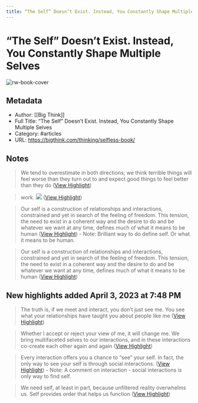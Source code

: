 ```yaml
---
title: “The Self” Doesn’t Exist. Instead, You Constantly Shape Multiple Selves
---
```

# “The Self” Doesn’t Exist. Instead, You Constantly Shape Multiple Selves

![rw-book-cover](https://bigthink.com/wp-content/uploads/2023/03/AdobeStock_453811205.jpg?resize=1200,630)

## Metadata
- Author: [[Big Think]]
- Full Title: “The Self” Doesn’t Exist. Instead, You Constantly Shape Multiple Selves
- Category: #articles
- URL: https://bigthink.com/thinking/selfless-book/

## Notes
> We tend to overestimate in both directions; we think terrible things will feel worse than they turn out to and expect good things to feel better than they do ([View Highlight](https://read.readwise.io/read/01gx08ka2j3hgh3mzz3x5e8gfj))

> work.
> ![](https://m.media-amazon.com/images/I/416u5CsYJjL._SL500_.jpg) ([View Highlight](https://read.readwise.io/read/01gx08jr8ns82cpj4pcqnavcmn))

> Our self is a construction of relationships and interactions, constrained and yet in search of the feeling of freedom. This tension, the need to exist in a coherent way and the desire to do and be whatever we want at any time, defines much of what it means to be human ([View Highlight](https://read.readwise.io/read/01gx09f4ppgdfjk6k1ae2bs0dg))
    - Note: Brilliant way to do define self. Or what it means to be human.

> Our self is a construction of relationships and interactions, constrained and yet in search of the feeling of freedom. This tension, the need to exist in a coherent way and the desire to do and be whatever we want at any time, defines much of what it means to be human ([View Highlight](https://read.readwise.io/read/01gx09fqv65pm4s161j8ndywjy))

## New highlights added April 3, 2023 at 7:48 PM
> The truth is, if we meet and interact, you don’t just see me. You see what your relationships have taught you about people like me ([View Highlight](https://read.readwise.io/read/01gx19254pz6hgphcjht5cyz1r))

> Whether I accept or reject your view of me, it will change me. We bring multifaceted selves to our interactions, and in these interactions co-create each other again and again ([View Highlight](https://read.readwise.io/read/01gx1941gr1rxpdwrdv5whe5rk))

> Every interaction offers you a chance to “see” your self. In fact, the only way to see your self is through social interactions. ([View Highlight](https://read.readwise.io/read/01gx19596myf907gv0050yd73k))
    - Note: A comment on interaction - social interactions is only way to find self.

> We need self, at least in part, because unfiltered reality overwhelms us. Self provides order that helps us function ([View Highlight](https://read.readwise.io/read/01gx1dg48zx28f1tadj3nc5jpw))

